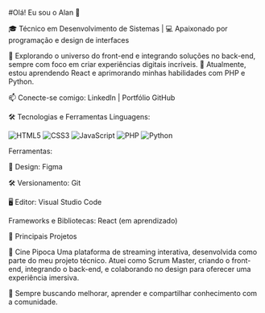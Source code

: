 #Olá! Eu sou o Alan 👋

🎓 Técnico em Desenvolvimento de Sistemas | 💻 Apaixonado por programação e design de interfaces

🚀 Explorando o universo do front-end e integrando soluções no back-end, sempre com foco em criar experiências digitais incríveis.
🎯 Atualmente, estou aprendendo React e aprimorando minhas habilidades com PHP e Python.

📫 Conecte-se comigo: LinkedIn | Portfólio GitHub

🛠️ Tecnologias e Ferramentas
Linguagens:

![HTML5](https://img.shields.io/badge/-HTML5-E34F26?logo=html5&logoColor=fff)
![CSS3](https://img.shields.io/badge/-CSS3-1572B6?logo=css3&logoColor=fff)
![JavaScript](https://img.shields.io/badge/-JavaScript-F7DF1E?logo=javascript&logoColor=fff)
![PHP](https://img.shields.io/badge/-PHP-777BB4?logo=php&logoColor=fff)
![Python](https://img.shields.io/badge/-Python-3776AB?logo=python&logoColor=fff)


Ferramentas:

🎨 Design: Figma

🛠️ Versionamento: Git

🖥️ Editor: Visual Studio Code

Frameworks e Bibliotecas:
React (em aprendizado)

🌟 Principais Projetos

🎥 Cine Pipoca
Uma plataforma de streaming interativa, desenvolvida como parte do meu projeto técnico. Atuei como Scrum Master, criando o front-end, integrando o back-end, e colaborando no design para oferecer uma experiência imersiva.

🌱 Sempre buscando melhorar, aprender e compartilhar conhecimento com a comunidade.

